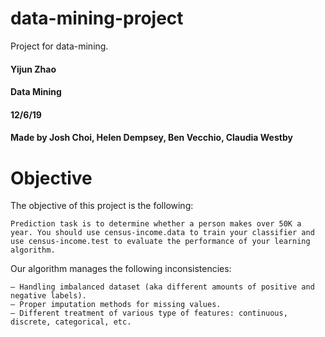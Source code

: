 # data-mining-project
Project for data-mining.

#### Yijun Zhao
#### Data Mining
#### 12/6/19
#### Made by Josh Choi, Helen Dempsey, Ben Vecchio, Claudia Westby

# Objective
The objective of this project is the following:
```
Prediction task is to determine whether a person makes over 50K a year. You should use census-income.data to train your classifier and use census-income.test to evaluate the performance of your learning algorithm.
```
Our algorithm manages the following inconsistencies:
```
– Handling imbalanced dataset (aka different amounts of positive and negative labels).
– Proper imputation methods for missing values.
– Different treatment of various type of features: continuous, discrete, categorical, etc.
```
